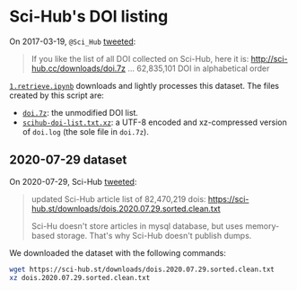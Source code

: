 # Sci-Hub's DOI listing

On 2017-03-19, `@Sci_Hub` [tweeted](https://twitter.com/Sci_Hub/status/843546352219017218):

> If you like the list of all DOI collected on Sci-Hub, here it is: http://sci-hub.cc/downloads/doi.7z … 62,835,101 DOI in alphabetical order

[`1.retrieve.ipynb`](1.retrieve.ipynb) downloads and lightly processes this dataset.
The files created by this script are:

+ [`doi.7z`](doi.7z): the unmodified DOI list.
+ [`scihub-doi-list.txt.xz`](scihub-doi-list.txt.xz): a UTF-8 encoded and xz-compressed version of `doi.log` (the sole file in `doi.7z`).


## 2020-07-29 dataset

On 2020-07-29, Sci-Hub [tweeted](https://twitter.com/Sci_Hub/status/1288459386176909313):

> updated Sci-Hub article list of 82,470,219 dois: https://sci-hub.st/downloads/dois.2020.07.29.sorted.clean.txt
>
> Sci-Hu doesn't store articles in mysql database, but uses memory-based storage. That's why Sci-Hub doesn't publish dumps.

We downloaded the dataset with the following commands:

```bash
wget https://sci-hub.st/downloads/dois.2020.07.29.sorted.clean.txt
xz dois.2020.07.29.sorted.clean.txt
```

